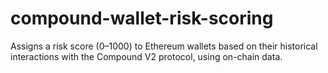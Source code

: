 # compound-wallet-risk-scoring
Assigns a risk score (0–1000) to Ethereum wallets based on their historical interactions with the Compound V2 protocol, using on-chain data.

